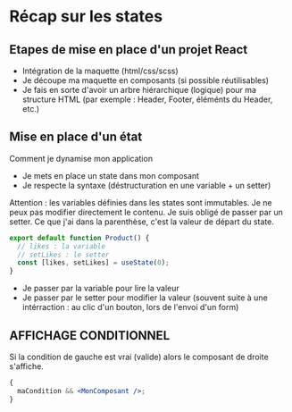 # Récap sur les states

## Etapes de mise en place d'un projet React

- Intégration de la maquette (html/css/scss)
- Je découpe ma maquette en composants (si possible réutilisables)
- Je fais en sorte d'avoir un arbre hiérarchique (logique) pour ma structure HTML
  (par exemple : Header, Footer, éléménts du Header, etc.)

## Mise en place d'un état

Comment je dynamise mon application

- Je mets en place un state dans mon composant
- Je respecte la syntaxe (déstructuration en une variable + un setter)

Attention : les variables définies dans les states sont immutables. Je ne peux pas modifier directement le contenu. Je suis obligé de passer par un setter.
Ce que j'ai dans la parenthèse, c'est la valeur de départ du state.

```jsx
export default function Product() {
  // likes : la variable
  // setLikes : le setter
  const [likes, setLikes] = useState(0);
}
```

- Je passer par la variable pour lire la valeur
- Je passer par le setter pour modifier la valeur (souvent suite à une intérraction : au clic d'un bouton, lors de l'envoi d'un form)

## AFFICHAGE CONDITIONNEL

Si la condition de gauche est vrai (valide) alors le composant de droite s'affiche.

```jsx
{
  maCondition && <MonComposant />;
}
```
